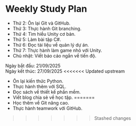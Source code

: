 # Weekly Study Plan

- Thứ 2: Ôn lại Git và GitHub.
- Thứ 3: Thực hành Git branching.
- Thứ 4: Tìm hiểu Unity cơ bản.
- Thứ 5: Làm bài tập C#.
- Thứ 6: Đọc tài liệu về quản lý dự án.
- Thứ 7: Thực hành làm game nhỏ với Unity.
- Chủ nhật: Viết báo cáo ngắn về tiến độ.

Ngày bắt đầu: 21/09/2025  
Ngày kết thúc: 27/09/2025
<<<<<<< Updated upstream
- Ôn lại kiến thức Python.
- Thực hành thêm với SQL.
- Đọc sách về thiết kế phần mềm.
- Viết blog chia sẻ về học tập.
=======
- Học thêm về Git nâng cao.
- Thực hành teamwork với GitHub.
>>>>>>> Stashed changes

